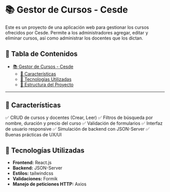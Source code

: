 # 📚 Gestor de Cursos - Cesde

Este es un proyecto de una aplicación web para gestionar los cursos ofrecidos por Cesde. Permite a los administradores agregar, editar y eliminar cursos, así como administrar los docentes que los dictan.

## 📖 Tabla de Contenidos
- [📚 Gestor de Cursos - Cesde](#-gestor-de-cursos---cesde)
  - [📌 Características](#-características)
  - [🚀 Tecnologías Utilizadas](#-tecnologías-utilizadas)
  - [📂 Estructura del Proyecto](#-estructura-del-proyecto)
---

## 📌 Características
✅ CRUD de cursos y docentes (Crear, Leer)
✅ Filtros de búsqueda por nombre, duración y precio del curso
✅ Validación de formularios
✅ Interfaz de usuario responsive
✅ Simulación de backend con JSON-Server
✅ Buenas prácticas de UX/UI

## 🚀 Tecnologías Utilizadas
- **Frontend:** React.js
- **Backend:** JSON-Server
- **Estilos:** tailwindcss
- **Validaciones:** Formik
- **Manejo de peticiones HTTP:** Axios